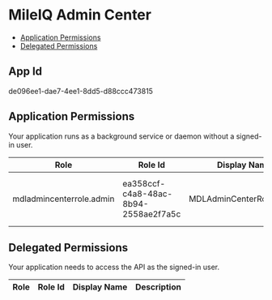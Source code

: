 # MileIQ Admin Center
- [Application Permissions](#application-permissions)
- [Delegated Permissions](#delegated-permissions)

## App Id
de096ee1-dae7-4ee1-8dd5-d88ccc473815

## Application Permissions
Your application runs as a background service or daemon without a signed-in user.

| Role | Role Id | Display Name | Description |
|---|---|---|---|
| mdladmincenterrole.admin | ea358ccf-c4a8-48ac-8b94-2558ae2f7a5c | MDLAdminCenterRole.Admin | Business Admins who can use application |

## Delegated Permissions
Your application needs to access the API as the signed-in user. 

| Role | Role Id | Display Name | Description |
|---|---|---|---|

